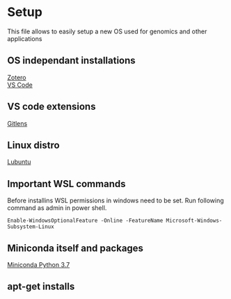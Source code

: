 # Setup 
This file allows to easily setup a new OS used for genomics and other applications
## OS independant installations
[Zotero](https://www.zotero.org/download/)  
[VS Code](https://code.visualstudio.com/)

## VS code extensions
[Gitlens](https://marketplace.visualstudio.com/items?itemName=eamodio.gitlens)

## Linux distro
[Lubuntu](https://lubuntu.net/)

## Important WSL commands
Before installins WSL permissions in windows need to be set. Run following command as admin in power shell.
```
Enable-WindowsOptionalFeature -Online -FeatureName Microsoft-Windows-Subsystem-Linux
```

## Miniconda itself and packages
[Miniconda Python 3.7](https://docs.conda.io/en/latest/miniconda.html)


## apt-get installs
